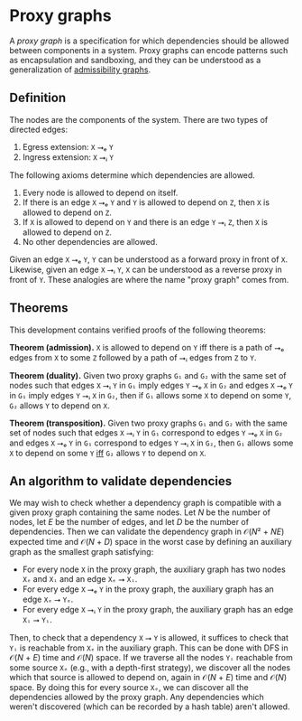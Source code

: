 # Proxy graphs

A *proxy graph* is a specification for which dependencies should be allowed between components in a system. Proxy graphs can encode patterns such as encapsulation and sandboxing, and they can be understood as a generalization of [admissibility graphs](https://github.com/stepchowfun/proofs/tree/main/proofs/AdmissibilityGraph).

## Definition

The nodes are the components of the system. There are two types of directed edges:

1. Egress extension: `X` ⭢ₑ `Y`
2. Ingress extension: `X` ⭢ᵢ `Y`

The following axioms determine which dependencies are allowed.

1. Every node is allowed to depend on itself.
3. If there is an edge `X` ⭢ₑ `Y` and `Y` is allowed to depend on `Z`, then `X` is allowed to depend on `Z`.
2. If `X` is allowed to depend on `Y` and there is an edge `Y` ⭢ᵢ `Z`, then `X` is allowed to depend on `Z`.
4. No other dependencies are allowed.

Given an edge `X` ⭢ₑ `Y`, `Y` can be understood as a forward proxy in front of `X`. Likewise, given an edge `X` ⭢ᵢ `Y`, `X` can be understood as a reverse proxy in front of `Y`. These analogies are where the name "proxy graph" comes from.

## Theorems

This development contains verified proofs of the following theorems:

**Theorem (admission).** `X` is allowed to depend on `Y` iff there is a path of ⭢ₑ edges from `X` to some `Z` followed by a path of ⭢ᵢ edges from `Z` to `Y`.

**Theorem (duality).** Given two proxy graphs `G₁` and `G₂` with the same set of nodes such that edges `X` ⭢ᵢ `Y` in `G₁` imply edges `Y` ⭢ₑ `X` in `G₂` and edges `X` ⭢ₑ `Y` in `G₁` imply edges `Y` ⭢ᵢ `X` in `G₂`, then if `G₁` allows some `X` to depend on some `Y`, `G₂` allows `Y` to depend on `X`.

**Theorem (transposition).** Given two proxy graphs `G₁` and `G₂` with the same set of nodes such that edges `X` ⭢ᵢ `Y` in `G₁` correspond to edges `Y` ⭢ₑ `X` in `G₂` and edges `X` ⭢ₑ `Y` in `G₁` correspond to edges `Y` ⭢ᵢ `X` in `G₂`, then `G₁` allows some `X` to depend on some `Y` [iff](https://en.wikipedia.org/wiki/If_and_only_if) `G₂` allows `Y` to depend on `X`.

## An algorithm to validate dependencies

We may wish to check whether a dependency graph is compatible with a given proxy graph containing the same nodes. Let *N* be the number of nodes, let *E* be the number of edges, and let *D* be the number of dependencies. Then we can validate the dependency graph in 𝒪(*N*² + *NE*) expected time and 𝒪(*N* + *D*) space in the worst case by defining an auxiliary graph as the smallest graph satisfying:

- For every node `X` in the proxy graph, the auxiliary graph has two nodes `Xₑ` and `Xᵢ` and an edge `Xₑ` ⭢ `Xᵢ`.
- For every edge `X` ⭢ₑ `Y` in the proxy graph, the auxiliary graph has an edge `Xₑ` ⭢ `Yₑ`.
- For every edge `X` ⭢ᵢ `Y` in the proxy graph, the auxiliary graph has an edge `Xᵢ` ⭢ `Yᵢ`.

Then, to check that a dependency `X` ⭢ `Y` is allowed, it suffices to check that `Yᵢ` is reachable from `Xₑ` in the auxiliary graph. This can be done with DFS in 𝒪(*N* + *E*) time and 𝒪(*N*) space. If we traverse all the nodes `Yᵢ` reachable from some source `Xₑ` (e.g., with a depth-first strategy), we discover all the nodes which that source is allowed to depend on, again in 𝒪(*N* + *E*) time and 𝒪(*N*) space. By doing this for every source `Xₑ`, we can discover all the dependencies allowed by the proxy graph. Any dependencies which weren't discovered (which can be recorded by a hash table) aren't allowed.
